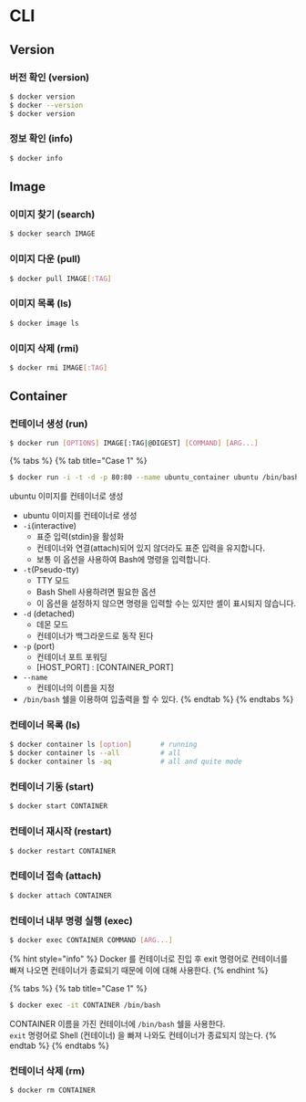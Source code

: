 # CLI

## Version

### 버전 확인 \(version\)

```bash
$ docker version
$ docker --version
$ docker version
```

### 정보 확인 \(info\)

```bash
$ docker info 
```

## Image

### 이미지 찾기 \(search\)

```bash
$ docker search IMAGE
```

### 이미지 다운 \(pull\)

```bash
$ docker pull IMAGE[:TAG]
```

### 이미지 목록 \(ls\)

```bash
$ docker image ls
```

### 이미지 삭제 \(rmi\)

```bash
$ docker rmi IMAGE[:TAG]
```

## Container

### 컨테이너 생성 \(run\)

```bash
$ docker run [OPTIONS] IMAGE[:TAG|@DIGEST] [COMMAND] [ARG...]
```

{% tabs %}
{% tab title="Case 1" %}
```bash
$ docker run -i -t -d -p 80:80 --name ubuntu_container ubuntu /bin/bash
```

ubuntu 이미지를 컨테이너로 생성

* ubuntu 이미지를 컨테이너로 생성 
* `-i`\(interactive\) 
  * 표준 입력\(stdin\)을 활성화 
  * 컨테이너와 연결\(attach\)되어 있지 않더라도 표준 입력을 유지합니다. 
  * 보통 이 옵션을 사용하여 Bash에 명령을 입력합니다.
* `-t`\(Pseudo-tty\) 
  * TTY 모드 
  * Bash Shell 사용하려면 필요한 옵션 
  * 이 옵션을 설정하지 않으면 명령을 입력할 수는 있지만 셸이 표시되지 않습니다.
* `-d` \(detached\) 
  * 데몬 모드 
  * 컨테이너가 백그라운드로 동작 된다
* `-p` \(port\)
  * 컨테이너 포트 포워딩
  * \[HOST\_PORT\] : \[CONTAINER\_PORT\]
* `--name` 
  * 컨테이너의 이름을 지정 
* `/bin/bash` 쉘을 이용하여 입출력을 할 수 있다.
{% endtab %}
{% endtabs %}

### 컨테이너 목록 \(ls\)

```bash
$ docker container ls [option]       # running
$ docker container ls --all          # all
$ docker container ls -aq            # all and quite mode 
```

### 컨테이너 기동 \(start\)

```bash
$ docker start CONTAINER
```

### 컨테이너 재시작 \(restart\)

```bash
$ docker restart CONTAINER
```

### 컨테이너 접속 \(attach\)

```bash
$ docker attach CONTAINER
```

### 컨테이너 내부 명령 실행 \(exec\)

```bash
$ docker exec CONTAINER COMMAND [ARG...]
```

{% hint style="info" %}
Docker 를 컨테이너로 진입 후 exit 명령어로 컨테이너를 빠져 나오면 컨테이너가 종료되기 때문에 이에 대해 사용한다.
{% endhint %}

{% tabs %}
{% tab title="Case 1" %}
```bash
$ docker exec -it CONTAINER /bin/bash
```

CONTAINER 이름을 가진 컨테이너에 `/bin/bash` 쉘을 사용한다.  
`exit` 명령어로 Shell \(컨테이너\) 을 빠져 나와도 컨테이너가 종료되지 않는다.
{% endtab %}
{% endtabs %}

### 컨테이너 삭제 \(rm\)

```bash
$ docker rm CONTAINER
```


